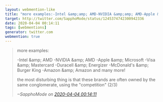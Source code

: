 ```yaml
---
layout: webmention-like
title: "more examples:-Intel &amp;amp; AMD-NVIDIA &amp;amp; AMD-Apple &amp;amp; Microsoft-Visa &amp;amp; Mastercard-Duracell &amp;amp; Energizer-McDonald&#x27;s &amp;amp; Burger King-Amazon &amp;amp; Amazonand many more!the most disturbing thing is that these brands are often owned by the same conglomerate, using the &quot;competition&quot; (2/3)"
target: http://twitter.com/SapphoMode/status/1245374742300942336
date: 2020-04-04 00:14:11
tags: [webmentions]
generator: twitter.com
webmention: true
---
```




<blockquote class="external-citation">
  <p>
    more examples:

-Intel &amp;amp; AMD
-NVIDIA &amp;amp; AMD
-Apple &amp;amp; Microsoft
-Visa &amp;amp; Mastercard
-Duracell &amp;amp; Energizer
-McDonald&#x27;s &amp;amp; Burger King
-Amazon &amp;amp; Amazon
and many more!

the most disturbing thing is that these brands are often owned by the same conglomerate, using the &quot;competition&quot; (2/3)
  </p>
  <cite>‒<span class="p-author p-name">SapphoMode</span>
    on
    <a href="http://twitter.com/SapphoMode/status/1245374742300942336" rel="external nofollow" target="_blank">2020-04-04 00:14:11</a>
  </cite>
</blockquote>



